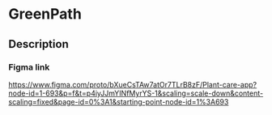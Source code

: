 # GreenPath

## Description
### Figma link
https://www.figma.com/proto/bXueCsTAw7atOr7TLrB8zF/Plant-care-app?node-id=1-693&p=f&t=p4iyJJmYINfMyrYS-1&scaling=scale-down&content-scaling=fixed&page-id=0%3A1&starting-point-node-id=1%3A693
